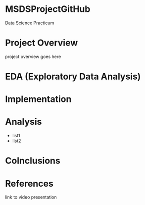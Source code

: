 # MSDSProjectGitHub

Data Science Practicum
# Project Overview

project overview goes here

# EDA (Exploratory Data Analysis)

# Implementation

# Analysis

- list1
- list2

# Colnclusions

# References
link to video presentation


